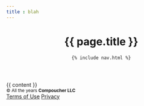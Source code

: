 ```yaml
---
title : blah
---
```

<!DOCTYPE html>
<html lang="en">
<head>
  <title>{{ page.title }}</title>
<meta name="description" content="Compoucher, Zach McArtor digital products">
  <meta charset="utf-8">
<meta http-equiv="X-UA-Compatible" content="IE=Edge">
<meta name="author" content="@zmcartor">
<meta name="viewport" content="width=device-width, initial-scale=1">
<link rel="stylesheet" href="https://unpkg.com/tachyons/css/tachyons.min.css">
</head>
<body class="w-100 sans-serif bg-white">
  <header class="cf ph3 ph5-ns pv3 w-50-ns pr4-ns">
    <h1 class="mt2 lh-title fw9 f2">{{ page.title }}</h1>
  
    {% include nav.html %}

  </header>
 {{ content }}
 <footer class="pv4 ph3 ph5-m ph6-l mid-gray cb">
  <small class="f6 db tc">© All the years <b class="ttu">Compoucher LLC</b></small>
  <div class="tc mt3">
    <a href="/terms.html"   title="Terms" class="f6 dib ph2 link mid-gray dim">Terms of Use</a>
    <a href="/privacy.html"  title="Privacy" class="f6 dib ph2 link mid-gray dim">Privacy</a>
  </div>
</footer>
</body>
</html>
